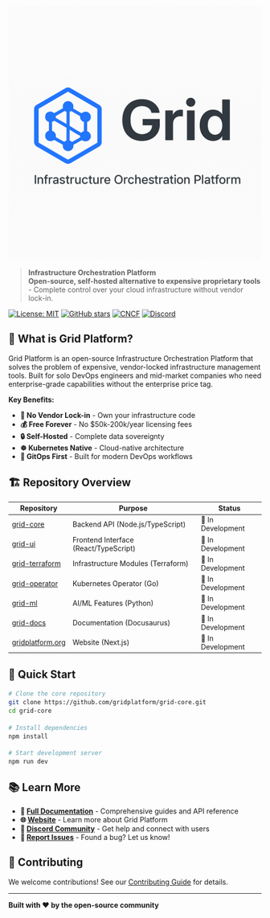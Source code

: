 <!-- # Grid Platform -->

![Grid Banner](../readme-assets/banner.png)

> **Infrastructure Orchestration Platform**  
> **Open-source, self-hosted alternative to expensive proprietary tools** - Complete control over your cloud infrastructure without vendor lock-in.

[![License: MIT](https://img.shields.io/badge/License-MIT-yellow.svg)](https://opensource.org/licenses/MIT)
[![GitHub stars](https://img.shields.io/github/stars/gridplatform/grid-core?style=social)](https://github.com/gridplatform/grid-core)
[![CNCF](https://img.shields.io/badge/CNCF-Sandbox-blue)](https://www.cncf.io/)
[![Discord](https://img.shields.io/discord/1234567890?color=7289da&logo=discord&logoColor=white)](https://discord.gg/gridplatform)

## 🚀 What is Grid Platform?

Grid Platform is an open-source Infrastructure Orchestration Platform that solves the problem of expensive, vendor-locked infrastructure management tools. Built for solo DevOps engineers and mid-market companies who need enterprise-grade capabilities without the enterprise price tag.

**Key Benefits:**
- **🚫 No Vendor Lock-in** - Own your infrastructure code
- **💰 Free Forever** - No $50k-200k/year licensing fees
- **🔒 Self-Hosted** - Complete data sovereignty
- **☸️ Kubernetes Native** - Cloud-native architecture
- **🔄 GitOps First** - Built for modern DevOps workflows

## 🏗️ Repository Overview

| Repository | Purpose | Status |
|------------|---------|--------|
| [grid-core](https://github.com/gridplatform/grid-core) | Backend API (Node.js/TypeScript) | 🚧 In Development |
| [grid-ui](https://github.com/gridplatform/grid-ui) | Frontend Interface (React/TypeScript) | 🚧 In Development |
| [grid-terraform](https://github.com/gridplatform/grid-terraform) | Infrastructure Modules (Terraform) | 🚧 In Development |
| [grid-operator](https://github.com/gridplatform/grid-operator) | Kubernetes Operator (Go) | 🚧 In Development |
| [grid-ml](https://github.com/gridplatform/grid-ml) | AI/ML Features (Python) | 🚧 In Development |
| [grid-docs](https://github.com/gridplatform/grid-docs) | Documentation (Docusaurus) | 🚧 In Development |
| [gridplatform.org](https://github.com/gridplatform/gridplatform.org) | Website (Next.js) | 🚧 In Development |

## 🚀 Quick Start

```bash
# Clone the core repository
git clone https://github.com/gridplatform/grid-core.git
cd grid-core

# Install dependencies
npm install

# Start development server
npm run dev
```

## 📚 Learn More

- **📖 [Full Documentation](https://github.com/gridplatform/grid-docs)** - Comprehensive guides and API reference
- **🌐 [Website](https://gridplatform.org)** - Learn more about Grid Platform
- **💬 [Discord Community](https://discord.gg/gridplatform)** - Get help and connect with users
- **🐛 [Report Issues](https://github.com/gridplatform/grid-core/issues)** - Found a bug? Let us know!

## 🤝 Contributing

We welcome contributions! See our [Contributing Guide](https://github.com/gridplatform/grid-core/blob/main/CONTRIBUTING.md) for details.

---

**Built with ❤️ by the open-source community**
